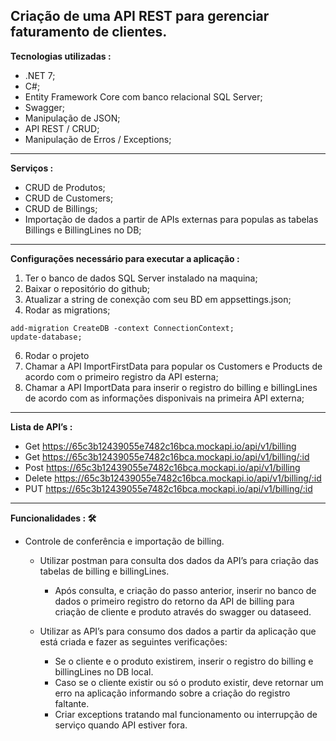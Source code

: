 Criação de uma API REST para gerenciar faturamento de clientes.
---------------------
**Tecnologias utilizadas :**
* .NET 7;
* C#;
* Entity Framework Core com banco relacional SQL Server;
* Swagger;
* Manipulação de JSON;
* API REST / CRUD;
* Manipulação de Erros / Exceptions;
----------------------
**Serviços :**
* CRUD de Produtos;
* CRUD de Customers;
* CRUD de Billings;
* Importação de dados a partir de APIs externas para populas as tabelas Billings e BillingLines no DB;
----------------------
**Configurações necessário para executar a aplicação :**
1. Ter o banco de dados SQL Server instalado na maquina;
2. Baixar o repositório do github;
3. Atualizar a string de conexção com seu BD em appsettings.json;
4. Rodar as migrations;
```
add-migration CreateDB -context ConnectionContext;
update-database;
```
6. Rodar o projeto
7. Chamar a API ImportFirstData para popular os Customers e Products de acordo com o primeiro registro da API esterna;
8. Chamar a API ImportData para inserir o registro do billing e billingLines de acordo com as informações disponivais na primeira API externa;
---------------------
**Lista de API’s :**
* Get https://65c3b12439055e7482c16bca.mockapi.io/api/v1/billing
* Get https://65c3b12439055e7482c16bca.mockapi.io/api/v1/billing/:id
* Post https://65c3b12439055e7482c16bca.mockapi.io/api/v1/billing
* Delete https://65c3b12439055e7482c16bca.mockapi.io/api/v1/billing/:id
* PUT https://65c3b12439055e7482c16bca.mockapi.io/api/v1/billing/:id
---------------------
**Funcionalidades : 🛠️**

* Controle de conferência e importação de billing.
    * Utilizar postman para consulta dos dados da API’s para criação das tabelas de billing e billingLines.
	  * Após consulta, e criação do passo anterior, inserir no banco de dados o primeiro registro do retorno da API de billing para criação de cliente e produto através do swagger ou dataseed.

    * Utilizar as API’s para consumo dos dados a partir da aplicação que está criada e fazer as seguintes verificações:
      * Se o cliente e o produto existirem, inserir o registro do billing e billingLines no DB local.
      * Caso se o cliente existir ou só o produto existir, deve retornar um erro na aplicação informando sobre a criação do registro faltante.
      * Criar exceptions tratando mal funcionamento ou interrupção de serviço quando API estiver fora.

